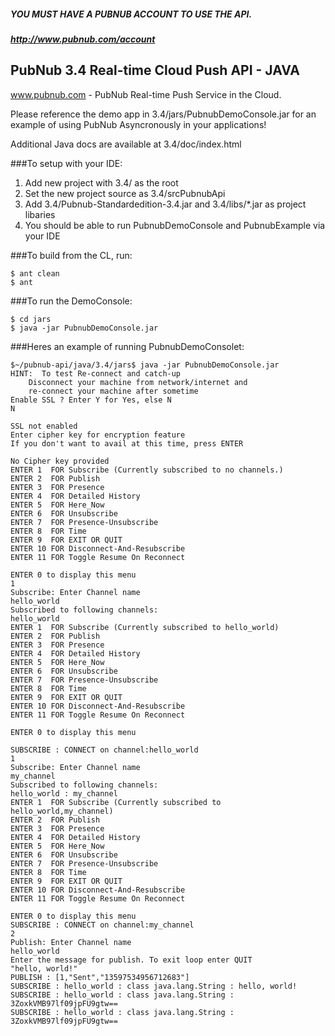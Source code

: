 ##### YOU MUST HAVE A PUBNUB ACCOUNT TO USE THE API.
##### http://www.pubnub.com/account

## PubNub 3.4 Real-time Cloud Push API - JAVA

www.pubnub.com - PubNub Real-time Push Service in the Cloud. 

Please reference the demo app in 3.4/jars/PubnubDemoConsole.jar for an example of using PubNub
Asyncronously in your applications!

Additional Java docs are available at 3.4/doc/index.html

###To setup with your IDE:

1. Add new project with 3.4/ as the root
2. Set the new project source as 3.4/srcPubnubApi
3. Add 3.4/Pubnub-Standardedition-3.4.jar and 3.4/libs/*.jar as project libaries
4. You should be able to run PubnubDemoConsole and PubnubExample via your IDE

###To build from the CL, run:
```
$ ant clean
$ ant
```
###To run the DemoConsole:
```
$ cd jars
$ java -jar PubnubDemoConsole.jar
```

###Heres an example of running PubnubDemoConsolet:

```
$~/pubnub-api/java/3.4/jars$ java -jar PubnubDemoConsole.jar 
HINT:  To test Re-connect and catch-up
	Disconnect your machine from network/internet and
	re-connect your machine after sometime
Enable SSL ? Enter Y for Yes, else N
N

SSL not enabled
Enter cipher key for encryption feature
If you don't want to avail at this time, press ENTER

No Cipher key provided
ENTER 1  FOR Subscribe (Currently subscribed to no channels.)
ENTER 2  FOR Publish
ENTER 3  FOR Presence
ENTER 4  FOR Detailed History
ENTER 5  FOR Here_Now
ENTER 6  FOR Unsubscribe
ENTER 7  FOR Presence-Unsubscribe
ENTER 8  FOR Time
ENTER 9  FOR EXIT OR QUIT
ENTER 10 FOR Disconnect-And-Resubscribe
ENTER 11 FOR Toggle Resume On Reconnect

ENTER 0 to display this menu
1
Subscribe: Enter Channel name
hello_world
Subscribed to following channels: 
hello_world
ENTER 1  FOR Subscribe (Currently subscribed to hello_world)
ENTER 2  FOR Publish
ENTER 3  FOR Presence
ENTER 4  FOR Detailed History
ENTER 5  FOR Here_Now
ENTER 6  FOR Unsubscribe
ENTER 7  FOR Presence-Unsubscribe
ENTER 8  FOR Time
ENTER 9  FOR EXIT OR QUIT
ENTER 10 FOR Disconnect-And-Resubscribe
ENTER 11 FOR Toggle Resume On Reconnect

ENTER 0 to display this menu

SUBSCRIBE : CONNECT on channel:hello_world
1
Subscribe: Enter Channel name
my_channel
Subscribed to following channels: 
hello_world : my_channel
ENTER 1  FOR Subscribe (Currently subscribed to hello_world,my_channel)
ENTER 2  FOR Publish
ENTER 3  FOR Presence
ENTER 4  FOR Detailed History
ENTER 5  FOR Here_Now
ENTER 6  FOR Unsubscribe
ENTER 7  FOR Presence-Unsubscribe
ENTER 8  FOR Time
ENTER 9  FOR EXIT OR QUIT
ENTER 10 FOR Disconnect-And-Resubscribe
ENTER 11 FOR Toggle Resume On Reconnect

ENTER 0 to display this menu
SUBSCRIBE : CONNECT on channel:my_channel
2
Publish: Enter Channel name
hello_world
Enter the message for publish. To exit loop enter QUIT
"hello, world!"
PUBLISH : [1,"Sent","13597534956712683"]
SUBSCRIBE : hello_world : class java.lang.String : hello, world!
SUBSCRIBE : hello_world : class java.lang.String : 3ZoxkVMB97lf09jpFU9gtw==
SUBSCRIBE : hello_world : class java.lang.String : 3ZoxkVMB97lf09jpFU9gtw==
```
